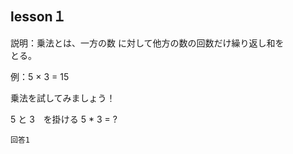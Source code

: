lesson１
------------------

説明：乗法とは、一方の数 に対して他方の数の回数だけ繰り返し和を\
とる。

例：5 × 3 = 15

乗法を試してみましょう！

5 と 3　を掛ける
5 * 3 = ?　

```
回答1
```